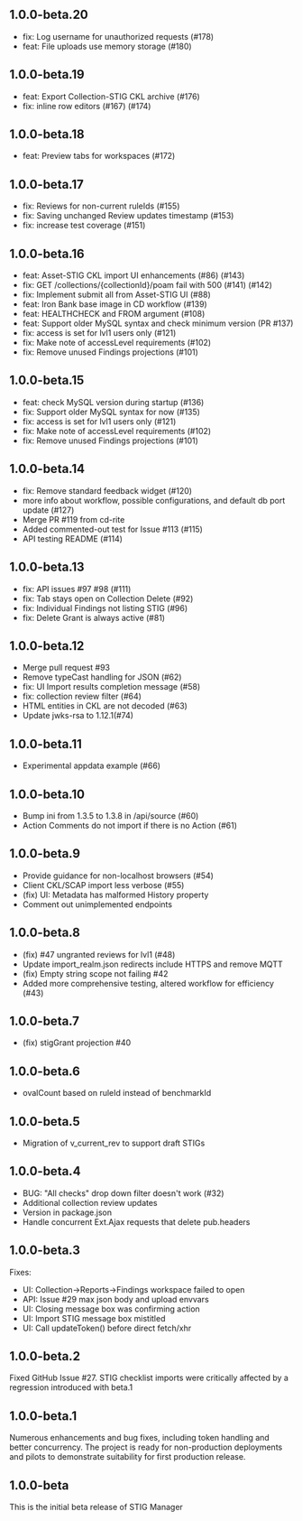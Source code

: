 ## 1.0.0-beta.20
- fix: Log username for unauthorized requests (#178)
- feat: File uploads use memory storage (#180)
## 1.0.0-beta.19
- feat: Export Collection-STIG CKL archive (#176)
- fix: inline row editors (#167) (#174)

## 1.0.0-beta.18
- feat: Preview tabs for workspaces (#172)

## 1.0.0-beta.17
- fix: Reviews for non-current ruleIds (#155)
- fix: Saving unchanged Review updates timestamp (#153)
- fix: increase test coverage (#151)

## 1.0.0-beta.16
- feat: Asset-STIG CKL import UI enhancements (#86) (#143)
- fix: GET /collections/{collectionId}/poam fail with 500 (#141) (#142)
- fix: Implement submit all from Asset-STIG UI (#88)
- feat: Iron Bank base image in CD workflow (#139)
- feat: HEALTHCHECK and FROM argument (#108)
- feat: Support older MySQL syntax and check minimum version (PR #137)
- fix: access is set for lvl1 users only (#121)
- fix: Make note of accessLevel requirements (#102)
- fix: Remove unused Findings projections (#101)
## 1.0.0-beta.15
- feat: check MySQL version during startup (#136)
- fix: Support older MySQL syntax for now (#135)
- fix: access is set for lvl1 users only (#121)
- fix: Make note of accessLevel requirements (#102)
- fix: Remove unused Findings projections (#101)
## 1.0.0-beta.14
- fix: Remove standard feedback widget (#120)
- more info about workflow, possible configurations, and default db port update (#127)
- Merge PR #119 from cd-rite
- Added commented-out test for Issue #113 (#115)
- API testing README (#114)

## 1.0.0-beta.13
- fix: API issues #97 #98 (#111)
- fix: Tab stays open on Collection Delete (#92)
- fix: Individual Findings not listing STIG (#96)
- fix: Delete Grant is always active (#81)

## 1.0.0-beta.12
- Merge pull request #93
- Remove typeCast handling for JSON (#62)
- fix: UI Import results completion message (#58)
- fix: collection review filter (#64)
- HTML entities in CKL are not decoded (#63)
- Update jwks-rsa to 1.12.1(#74)

## 1.0.0-beta.11
- Experimental appdata example (#66)
## 1.0.0-beta.10
- Bump ini from 1.3.5 to 1.3.8 in /api/source (#60)
- Action Comments do not import if there is no Action (#61)
## 1.0.0-beta.9
- Provide guidance for non-localhost browsers (#54)
- Client CKL/SCAP import less verbose (#55)
- (fix) UI: Metadata has malformed History property
- Comment out unimplemented endpoints
## 1.0.0-beta.8
- (fix) #47 ungranted reviews for lvl1 (#48)
- Update import_realm.json
redirects include HTTPS and remove MQTT
- (fix) Empty string scope not failing #42
- Added more comprehensive testing, altered workflow for efficiency (#43)

## 1.0.0-beta.7
- (fix) stigGrant projection #40

## 1.0.0-beta.6
- ovalCount based on ruleId instead of benchmarkId

## 1.0.0-beta.5
- Migration of v_current_rev to support draft STIGs

## 1.0.0-beta.4
- BUG: "All checks" drop down filter doesn't work (#32)
- Additional collection review updates
- Version in package.json
- Handle concurrent Ext.Ajax requests that delete pub.headers

## 1.0.0-beta.3
Fixes:
- UI: Collection->Reports->Findings workspace failed to open
- API: Issue #29 max json body and upload envvars
- UI: Closing message box was confirming action
- UI: Import STIG message box mistitled
- UI: Call updateToken() before direct fetch/xhr

## 1.0.0-beta.2
Fixed GitHub Issue #27. STIG checklist imports were critically affected by a regression introduced with beta.1

## 1.0.0-beta.1
Numerous enhancements and bug fixes, including token handling and better concurrency. The project is ready for non-production deployments and pilots to demonstrate suitability for first production release.

## 1.0.0-beta
This is the initial beta release of STIG Manager



